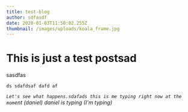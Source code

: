 ```yaml
---
title: test-blog
author: sdfasdf
date: 2020-01-03T11:50:02.255Z
thumbnail: /images/uploads/koala_frame.jpg
---
```


# This is just a test postsad

s﻿asdfas

`d﻿s sdafdsaf dafd af`

_`Let's see what happens.sdafads this is me typing right now at the mom`ent (daniel) daniel is typing (I'm typing)_
